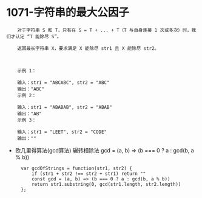 # 1071-字符串的最大公因子 #

        对于字符串 S 和 T，只有在 S = T + ... + T（T 与自身连接 1 次或多次）时，我们才认定 “T 能除尽 S”。

        返回最长字符串 X，要求满足 X 能除尽 str1 且 X 能除尽 str2。



        示例 1：

        输入：str1 = "ABCABC", str2 = "ABC"
        输出："ABC"
        示例 2：

        输入：str1 = "ABABAB", str2 = "ABAB"
        输出："AB"
        示例 3：

        输入：str1 = "LEET", str2 = "CODE"
        输出：""

- 欧几里得算法(gcd算法) 辗转相除法 gcd = (a, b) => (b === 0 ? a : gcd(b, a % b))

        var gcdOfStrings = function(str1, str2) {
            if (str1 + str2 !== str2 + str1) return ""
            const gcd = (a, b) => (b === 0 ? a : gcd(b, a % b))
            return str1.substring(0, gcd(str1.length, str2.length))
        };
